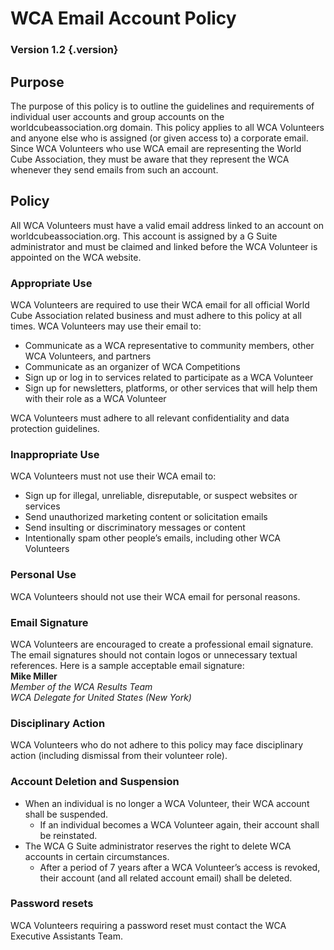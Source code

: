 # WCA Email Account Policy

### Version 1.2 {.version}

## Purpose
The purpose of this policy is to outline the guidelines and requirements of individual user accounts and group accounts on the worldcubeassociation.org domain. This policy applies to all WCA Volunteers and anyone else who is assigned (or given access to) a corporate email. Since WCA Volunteers who use WCA email are representing the World Cube Association, they must be aware that they represent the WCA whenever they send emails from such an account.

## Policy
All WCA Volunteers must have a valid email address linked to an account on worldcubeassociation.org. This account is assigned by a G Suite administrator and must be claimed and linked before the WCA Volunteer is appointed on the WCA website.

### Appropriate Use
WCA Volunteers are required to use their WCA email for all official World Cube Association related business and must adhere to this policy at all times. WCA Volunteers may use their email to:

- Communicate as a WCA representative to community members, other WCA Volunteers, and partners
- Communicate as an organizer of WCA Competitions
- Sign up or log in to services related to participate as a WCA Volunteer
- Sign up for newsletters, platforms, or other services that will help them with their role as a WCA Volunteer

 WCA Volunteers must adhere to all relevant confidentiality and data protection guidelines.

### Inappropriate Use
WCA Volunteers must not use their WCA email to:

- Sign up for illegal, unreliable, disreputable, or suspect websites or services
- Send unauthorized marketing content or solicitation emails
- Send insulting or discriminatory messages or content
- Intentionally spam other people’s emails, including other WCA Volunteers

### Personal Use
WCA Volunteers should not use their WCA email for personal reasons.

### Email Signature
WCA Volunteers are encouraged to create a professional email signature. The email signatures should not contain logos or unnecessary textual references. Here is a sample acceptable email signature:  
**Mike Miller**  
*Member of the WCA Results Team*  
*WCA Delegate for United States (New York)*

### Disciplinary Action
WCA Volunteers who do not adhere to this policy may face disciplinary action (including dismissal from their volunteer role).

### Account Deletion and Suspension

- When an individual is no longer a WCA Volunteer, their WCA account shall be suspended.
   - If an individual becomes a WCA Volunteer again, their account shall be reinstated.
- The WCA G Suite administrator reserves the right to delete WCA accounts in certain circumstances.
   - After a period of 7 years after a WCA Volunteer’s access is revoked, their account (and all related account email) shall be deleted.

### Password resets
WCA Volunteers requiring a password reset must contact the WCA Executive Assistants Team.
